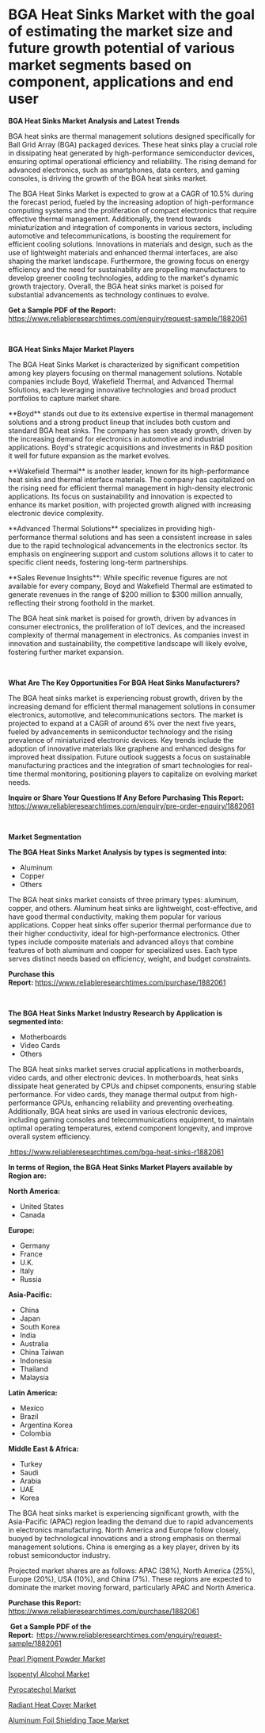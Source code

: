 <p><h1>BGA Heat Sinks Market with the goal of estimating the market size and future growth potential of various market segments based on component, applications and end user</h1></p><p><strong>BGA Heat Sinks Market Analysis and Latest Trends</strong></p>
<p><p>BGA heat sinks are thermal management solutions designed specifically for Ball Grid Array (BGA) packaged devices. These heat sinks play a crucial role in dissipating heat generated by high-performance semiconductor devices, ensuring optimal operational efficiency and reliability. The rising demand for advanced electronics, such as smartphones, data centers, and gaming consoles, is driving the growth of the BGA heat sinks market.</p><p>The BGA Heat Sinks Market is expected to grow at a CAGR of 10.5% during the forecast period, fueled by the increasing adoption of high-performance computing systems and the proliferation of compact electronics that require effective thermal management. Additionally, the trend towards miniaturization and integration of components in various sectors, including automotive and telecommunications, is boosting the requirement for efficient cooling solutions. Innovations in materials and design, such as the use of lightweight materials and enhanced thermal interfaces, are also shaping the market landscape. Furthermore, the growing focus on energy efficiency and the need for sustainability are propelling manufacturers to develop greener cooling technologies, adding to the market's dynamic growth trajectory. Overall, the BGA heat sinks market is poised for substantial advancements as technology continues to evolve.</p></p>
<p><strong>Get a Sample PDF of the Report:&nbsp;</strong> <a href="https://www.reliableresearchtimes.com/enquiry/request-sample/1882061?utm_campaign=2240&utm_medium=2&utm_source=Github&utm_content=ia&utm_term=11022025&utm_id=bga-heat-sinks">https://www.reliableresearchtimes.com/enquiry/request-sample/1882061</a></p>
<p>&nbsp;</p>
<p><strong>BGA Heat Sinks Major Market Players</strong></p>
<p><p>The BGA Heat Sinks Market is characterized by significant competition among key players focusing on thermal management solutions. Notable companies include Boyd, Wakefield Thermal, and Advanced Thermal Solutions, each leveraging innovative technologies and broad product portfolios to capture market share.</p><p>**Boyd** stands out due to its extensive expertise in thermal management solutions and a strong product lineup that includes both custom and standard BGA heat sinks. The company has seen steady growth, driven by the increasing demand for electronics in automotive and industrial applications. Boyd's strategic acquisitions and investments in R&D position it well for future expansion as the market evolves.</p><p>**Wakefield Thermal** is another leader, known for its high-performance heat sinks and thermal interface materials. The company has capitalized on the rising need for efficient thermal management in high-density electronic applications. Its focus on sustainability and innovation is expected to enhance its market position, with projected growth aligned with increasing electronic device complexity.</p><p>**Advanced Thermal Solutions** specializes in providing high-performance thermal solutions and has seen a consistent increase in sales due to the rapid technological advancements in the electronics sector. Its emphasis on engineering support and custom solutions allows it to cater to specific client needs, fostering long-term partnerships.</p><p>**Sales Revenue Insights**: While specific revenue figures are not available for every company, Boyd and Wakefield Thermal are estimated to generate revenues in the range of $200 million to $300 million annually, reflecting their strong foothold in the market.</p><p>The BGA heat sink market is poised for growth, driven by advances in consumer electronics, the proliferation of IoT devices, and the increased complexity of thermal management in electronics. As companies invest in innovation and sustainability, the competitive landscape will likely evolve, fostering further market expansion.</p></p>
<p>&nbsp;</p>
<p><strong>What Are The Key Opportunities For BGA Heat Sinks Manufacturers?</strong></p>
<p><p>The BGA heat sinks market is experiencing robust growth, driven by the increasing demand for efficient thermal management solutions in consumer electronics, automotive, and telecommunications sectors. The market is projected to expand at a CAGR of around 6% over the next five years, fueled by advancements in semiconductor technology and the rising prevalence of miniaturized electronic devices. Key trends include the adoption of innovative materials like graphene and enhanced designs for improved heat dissipation. Future outlook suggests a focus on sustainable manufacturing practices and the integration of smart technologies for real-time thermal monitoring, positioning players to capitalize on evolving market needs.</p></p>
<p><strong>Inquire or Share Your Questions If Any Before Purchasing This Report:</strong> <a href="https://www.reliableresearchtimes.com/enquiry/pre-order-enquiry/1882061?utm_campaign=2240&utm_medium=2&utm_source=Github&utm_content=ia&utm_term=11022025&utm_id=bga-heat-sinks">https://www.reliableresearchtimes.com/enquiry/pre-order-enquiry/1882061</a></p>
<p>&nbsp;</p>
<p><strong>Market Segmentation</strong></p>
<p><strong>The BGA Heat Sinks Market Analysis by types is segmented into:</strong></p>
<p><ul><li>Aluminum</li><li>Copper</li><li>Others</li></ul></p>
<p><p>The BGA heat sinks market consists of three primary types: aluminum, copper, and others. Aluminum heat sinks are lightweight, cost-effective, and have good thermal conductivity, making them popular for various applications. Copper heat sinks offer superior thermal performance due to their higher conductivity, ideal for high-performance electronics. Other types include composite materials and advanced alloys that combine features of both aluminum and copper for specialized uses. Each type serves distinct needs based on efficiency, weight, and budget constraints.</p></p>
<p><strong>Purchase this Report:&nbsp;</strong><a href="https://www.reliableresearchtimes.com/purchase/1882061?utm_campaign=2240&utm_medium=2&utm_source=Github&utm_content=ia&utm_term=11022025&utm_id=bga-heat-sinks">https://www.reliableresearchtimes.com/purchase/1882061</a></p>
<p>&nbsp;</p>
<p><strong>The BGA Heat Sinks Market Industry Research by Application is segmented into:</strong></p>
<p><ul><li>Motherboards</li><li>Video Cards</li><li>Others</li></ul></p>
<p><p>The BGA heat sinks market serves crucial applications in motherboards, video cards, and other electronic devices. In motherboards, heat sinks dissipate heat generated by CPUs and chipset components, ensuring stable performance. For video cards, they manage thermal output from high-performance GPUs, enhancing reliability and preventing overheating. Additionally, BGA heat sinks are used in various electronic devices, including gaming consoles and telecommunications equipment, to maintain optimal operating temperatures, extend component longevity, and improve overall system efficiency.</p></p>
<p><a href="https://www.reliableresearchtimes.com/bga-heat-sinks-r1882061?utm_campaign=2240&utm_medium=2&utm_source=Github&utm_content=ia&utm_term=11022025&utm_id=bga-heat-sinks">&nbsp;https://www.reliableresearchtimes.com/bga-heat-sinks-r1882061</a></p>
<p><strong>In terms of Region, the BGA Heat Sinks Market Players available by Region are:</strong></p>
<p>
    <p> <strong> North America: </strong>
        <ul>
            <li>United States</li>
            <li>Canada</li>
        </ul>
        </p> 
    <p> <strong> Europe: </strong>
        <ul>
            <li>Germany</li>
            <li>France</li>
            <li>U.K.</li>
            <li>Italy</li>
            <li>Russia</li>
        </ul>
        </p> 
    <p> <strong> Asia-Pacific: </strong>
        <ul>
            <li>China</li>
            <li>Japan</li>
            <li>South Korea</li>
            <li>India</li>
            <li>Australia</li>
            <li>China Taiwan</li>
            <li>Indonesia</li>
            <li>Thailand</li>
            <li>Malaysia</li>
        </ul>
        </p> 
    <p> <strong> Latin America: </strong>
        <ul>
            <li>Mexico</li>
            <li>Brazil</li>
            <li>Argentina Korea</li>
            <li>Colombia</li>
        </ul>
        </p> 
    <p> <strong> Middle East & Africa: </strong>
        <ul>
            <li>Turkey</li>
            <li>Saudi</li>
            <li>Arabia</li>
            <li>UAE</li>
            <li>Korea</li>
        </ul>
    </p>
    </p>
<p><p>The BGA heat sinks market is experiencing significant growth, with the Asia-Pacific (APAC) region leading the demand due to rapid advancements in electronics manufacturing. North America and Europe follow closely, buoyed by technological innovations and a strong emphasis on thermal management solutions. China is emerging as a key player, driven by its robust semiconductor industry. </p><p>Projected market shares are as follows: APAC (38%), North America (25%), Europe (20%), USA (10%), and China (7%). These regions are expected to dominate the market moving forward, particularly APAC and North America.</p></p>
<p><strong>Purchase this Report: </strong><a href="https://www.reliableresearchtimes.com/purchase/1882061?utm_campaign=2240&utm_medium=2&utm_source=Github&utm_content=ia&utm_term=11022025&utm_id=bga-heat-sinks">https://www.reliableresearchtimes.com/purchase/1882061</a></p>
<p>&nbsp;<strong>Get a Sample PDF of the Report:&nbsp;&nbsp;</strong><a href="https://www.reliableresearchtimes.com/enquiry/request-sample/1882061?utm_campaign=2240&utm_medium=2&utm_source=Github&utm_content=ia&utm_term=11022025&utm_id=bga-heat-sinks">https://www.reliableresearchtimes.com/enquiry/request-sample/1882061</a></p>
<p><strong></strong></p>
<p><p><a href="https://www.linkedin.com/pulse/pearl-pigment-powder-market-study-growth-opportunities-value-7feye?utm_campaign=2240&utm_medium=2&utm_source=Github&utm_content=ia&utm_term=11022025&utm_id=bga-heat-sinks">Pearl Pigment Powder Market</a></p><p><a href="https://www.linkedin.com/pulse/isopentyl-alcoholmarket-size-trends-growth-rate-127-cagr-from-skx8e?utm_campaign=2240&utm_medium=2&utm_source=Github&utm_content=ia&utm_term=11022025&utm_id=bga-heat-sinks">Isopentyl Alcohol Market</a></p><p><a href="https://www.linkedin.com/pulse/exploring-pyrocatechol-market-strategic-insights-growth-opportunities-gyare?utm_campaign=2240&utm_medium=2&utm_source=Github&utm_content=ia&utm_term=11022025&utm_id=bga-heat-sinks">Pyrocatechol Market</a></p><p><a href="https://www.linkedin.com/pulse/theglobal-radiant-heat-cover-market-sizeenormousand-growthrate-4kzre?utm_campaign=2240&utm_medium=2&utm_source=Github&utm_content=ia&utm_term=11022025&utm_id=bga-heat-sinks">Radiant Heat Cover Market</a></p><p><a href="https://www.linkedin.com/pulse/aluminum-foil-shielding-tape-market-size-industry-outlook-detailed-rxjxe?utm_campaign=2240&utm_medium=2&utm_source=Github&utm_content=ia&utm_term=11022025&utm_id=bga-heat-sinks">Aluminum Foil Shielding Tape Market</a></p></p>
